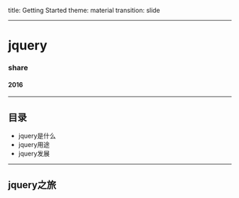 title: Getting Started
theme: material
transition: slide

---

# jquery
### share
#### 2016

---

## 目录

* jquery是什么
* jquery用途
* jquery发展

---

## jquery之旅